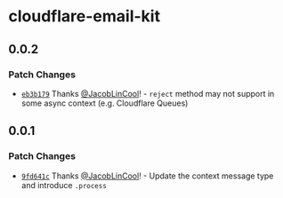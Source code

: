 # cloudflare-email-kit

## 0.0.2

### Patch Changes

-   [`eb3b179`](https://github.com/JacobLinCool/cloudflare-email-kit/commit/eb3b1792e41fe12af188635724170a5a4fbb5995) Thanks [@JacobLinCool](https://github.com/JacobLinCool)! - `reject` method may not support in some async context (e.g. Cloudflare Queues)

## 0.0.1

### Patch Changes

-   [`9fd641c`](https://github.com/JacobLinCool/cloudflare-email-kit/commit/9fd641c3b3d8e1c2b3eea9a714656b960eaa8034) Thanks [@JacobLinCool](https://github.com/JacobLinCool)! - Update the context message type and introduce `.process`
